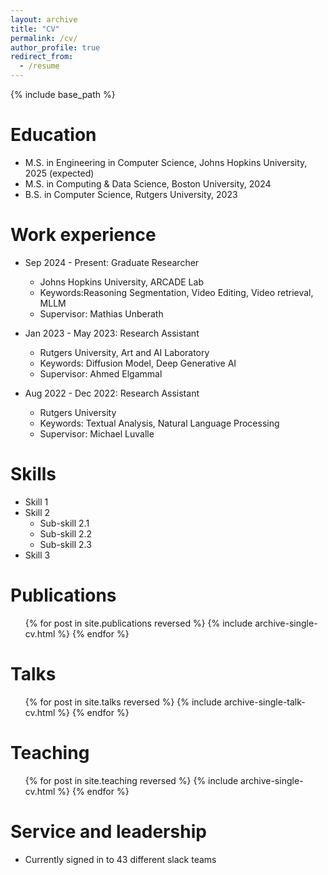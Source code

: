 ```yaml
---
layout: archive
title: "CV"
permalink: /cv/
author_profile: true
redirect_from:
  - /resume
---
```


{% include base_path %}

Education
======
* M.S. in Engineering in Computer Science, Johns Hopkins University, 2025 (expected)
* M.S. in Computing & Data Science, Boston University, 2024
* B.S. in Computer Science, Rutgers University, 2023

Work experience
======
* Sep 2024 - Present: Graduate Researcher
  * Johns Hopkins University, ARCADE Lab 
  * Keywords:Reasoning Segmentation, Video Editing, Video retrieval, MLLM
  * Supervisor: Mathias Unberath

* Jan 2023 - May 2023: Research Assistant
  * Rutgers University, Art and AI Laboratory
  * Keywords: Diffusion Model, Deep Generative AI
  * Supervisor: Ahmed Elgammal

* Aug 2022 - Dec 2022: Research Assistant
  * Rutgers University
  * Keywords: Textual Analysis, Natural Language Processing
  * Supervisor: Michael Luvalle
  
Skills
======
* Skill 1
* Skill 2
  * Sub-skill 2.1
  * Sub-skill 2.2
  * Sub-skill 2.3
* Skill 3

Publications
======
  <ul>{% for post in site.publications reversed %}
    {% include archive-single-cv.html %}
  {% endfor %}</ul>
  
Talks
======
  <ul>{% for post in site.talks reversed %}
    {% include archive-single-talk-cv.html  %}
  {% endfor %}</ul>
  
Teaching
======
  <ul>{% for post in site.teaching reversed %}
    {% include archive-single-cv.html %}
  {% endfor %}</ul>
  
Service and leadership
======
* Currently signed in to 43 different slack teams
